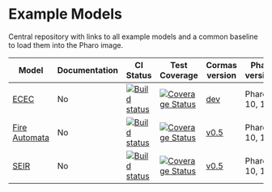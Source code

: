 # Example Models

Central repository with links to all example models and a common baseline to load them into the Pharo image.

| Model | Documentation | CI Status | Test Coverage | Cormas version | Pharo versions |
|---|---|---|---|---|---|
| [ECEC](https://github.com/cormas/ecec-model) | No | [![Build status](https://github.com/cormas/ecec-model/workflows/CI/badge.svg)](https://github.com/cormas/ecec-model/actions/workflows/test.yml) | [![Coverage Status](https://coveralls.io/repos/github/cormas/ecec-model/badge.svg?branch=main)](https://coveralls.io/github/cormas/ecec-model?branch=main) | [dev](https://github.com/cormas/cormas) | Pharo 9, 10, 11 |
| [Fire Automata](https://github.com/cormas/fire-automata-model) | No | [![Build status](https://github.com/cormas/fire-automata-model/workflows/CI/badge.svg)](https://github.com/cormas/fire-automata-model/actions/workflows/test.yml) | [![Coverage Status](https://coveralls.io/repos/github/cormas/fire-automata-model/badge.svg?branch=master)](https://coveralls.io/github/cormas/fire-automata-model?branch=master) | [v0.5](https://github.com/cormas/cormas/releases/tag/v0.5) | Pharo 9, 10, 11 |
| [SEIR](https://github.com/cormas/seir-model) | No | [![Build status](https://github.com/cormas/seir-model/workflows/CI/badge.svg)](https://github.com/cormas/seir-model/actions/workflows/test.yml) | [![Coverage Status](https://coveralls.io/repos/github/cormas/seir-model/badge.svg?branch=master)](https://coveralls.io/github/cormas/seir-model?branch=master) | [v0.5](https://github.com/cormas/cormas/releases/tag/v0.5) | Pharo 9, 10, 11 |
